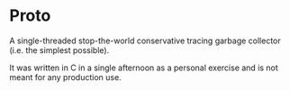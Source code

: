 # Proto

A single-threaded stop-the-world conservative tracing garbage collector (i.e. the simplest possible).

It was written in C in a single afternoon as a personal exercise and is not meant for any production use.